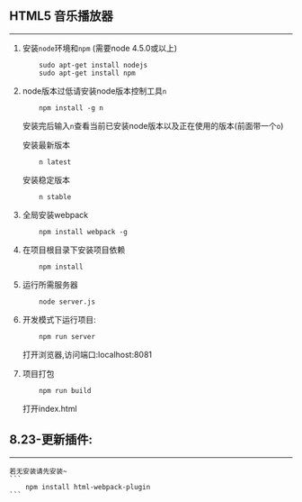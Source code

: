 

## HTML5 音乐播放器
--------------
1. 安装`node`环境和`npm` (需要node 4.5.0或以上)
    ```
        sudo apt-get install nodejs
        sudo apt-get install npm
    ```

2. node版本过低请安装node版本控制工具`n`
    ```
        npm install -g n
    ```
    安装完后输入```n```查看当前已安装node版本以及正在使用的版本(前面带一个```o```)

    安装最新版本
    ```
        n latest
    ```
    安装稳定版本
    ```
        n stable
    ```
3. 全局安装webpack
    ```
        npm install webpack -g
    ```
4. 在项目根目录下安装项目依赖
    ```
        npm install
    ```
5. 运行所需服务器
    ```
        node server.js
    ```
6. 开发模式下运行项目:
    ```
        npm run server
    ```
    打开浏览器,访问端口:localhost:8081
7. 项目打包
    ```
        npm run build
    ```
    打开index.html

## 8.23-更新插件:
--------------
    若无安装请先安装~
    ```
        npm install html-webpack-plugin
    ```
